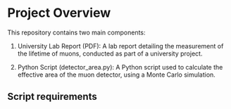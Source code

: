 # Project Overview
This repository contains two main components:

1. University Lab Report (PDF): A lab report detailing the measurement of the lifetime of muons, conducted as part of a university project.

2. Python Script (detector_area.py): A Python script used to calculate the effective area of the muon detector, using a Monte Carlo simulation.

## Script requirements
